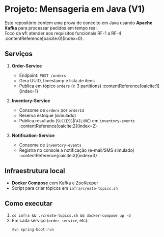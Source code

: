 # Projeto: Mensageria em Java (V1)

Este repositório contém uma prova de conceito em Java usando **Apache Kafka** para processar pedidos em tempo real.  
Foco da **v1**: atender aos requisitos funcionais RF-1 a RF-4 :contentReference[oaicite:0]{index=0}.

## Serviços

1. **Order-Service**  
   - Endpoint: `POST /orders`  
   - Gera UUID, timestamp e lista de itens  
   - Publica em tópico `orders` (≥ 3 partitions) :contentReference[oaicite:1]{index=1}

2. **Inventory-Service**  
   - Consome de `orders` por `orderId`  
   - Reserva estoque (simulado)  
   - Publica resultado (`SUCCESS`|`FAILURE`) em `inventory-events` :contentReference[oaicite:2]{index=2}

3. **Notification-Service**  
   - Consome de `inventory-events`  
   - Registra no console a notificação (e-mail/SMS simulado) :contentReference[oaicite:3]{index=3}

## Infraestrutura local

- **Docker Compose** com Kafka e ZooKeeper
- Script para criar tópicos em `infra/create-topics.sh`

## Como executar

1. `cd infra && ./create-topics.sh && docker-compose up -d`  
2. Em cada serviço (`order-service`, etc):  
   ```bash
   mvn spring-boot:run
